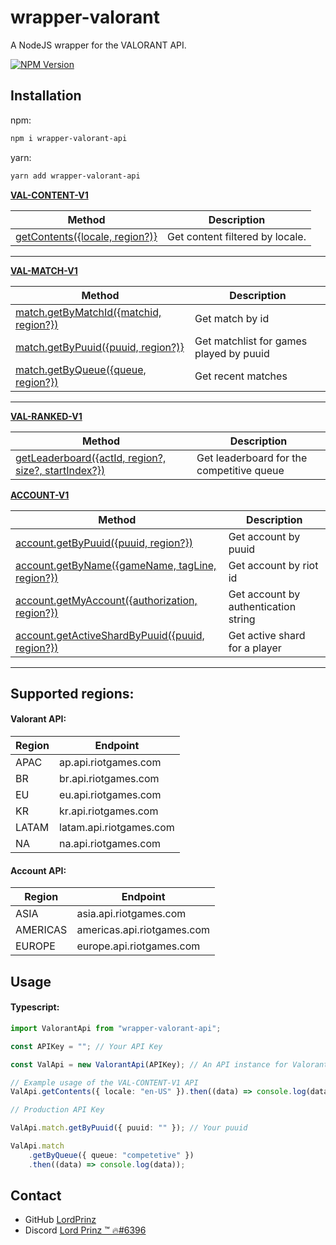# wrapper-valorant

A NodeJS wrapper for the VALORANT API.

[![NPM Version][npm-image]][npm-url]

## Installation

npm:

```bash
npm i wrapper-valorant-api
```

yarn:

```bash
yarn add wrapper-valorant-api
```

[**VAL-CONTENT-V1**](https://developer.riotgames.com/apis#val-content-v1)

| Method                                                                                               | Description                     |
| ---------------------------------------------------------------------------------------------------- | ------------------------------- |
| [getContents({locale, region?)}](https://developer.riotgames.com/apis#val-content-v1/GET_getContent) | Get content filtered by locale. |

---

[**VAL-MATCH-V1**](https://developer.riotgames.com/apis#val-match-v1)

| Method                                                                                                   | Description                             |
| -------------------------------------------------------------------------------------------------------- | --------------------------------------- |
| [match.getByMatchId({matchid, region?})](https://developer.riotgames.com/apis#val-match-v1/GET_getMatch) | Get match by id                         |
| [match.getByPuuid({puuid, region?)}](https://developer.riotgames.com/apis#val-match-v1/GET_getMatchlist) | Get matchlist for games played by puuid |
| [match.getByQueue({queue, region?})](https://developer.riotgames.com/apis#val-match-v1/GET_getRecent)    | Get recent matches                      |

---

[**VAL-RANKED-V1**](https://developer.riotgames.com/apis#val-ranked-v1)

| Method                                                                                                                        | Description                               |
| ----------------------------------------------------------------------------------------------------------------------------- | ----------------------------------------- |
| [getLeaderboard({actId, region?, size?, startIndex?})](https://developer.riotgames.com/apis#val-ranked-v1/GET_getLeaderboard) | Get leaderboard for the competitive queue |

[**ACCOUNT-V1**](https://developer.riotgames.com/apis#account-v1)

| Method                                                                                                                 | Description                          |
| ---------------------------------------------------------------------------------------------------------------------- | ------------------------------------ |
| [account.getByPuuid({puuid, region?})](https://developer.riotgames.com/apis#account-v1/GET_getByPuuid)                 | Get account by puuid                 |
| [account.getByName({gameName, tagLine, region?})](https://developer.riotgames.com/apis#account-v1/GET_getByRiotId)     | Get account by riot id               |
| [account.getMyAccount({authorization, region?})](https://developer.riotgames.com/apis#account-v1/GET_getByAccessToken) | Get account by authentication string |
| [account.getActiveShardByPuuid({puuid, region?})](https://developer.riotgames.com/apis#account-v1/GET_getActiveShard)  | Get active shard for a player        |

---

## Supported regions:

#### Valorant API:

| Region | Endpoint                |
| ------ | ----------------------- |
| APAC   | ap.api.riotgames.com    |
| BR     | br.api.riotgames.com    |
| EU     | eu.api.riotgames.com    |
| KR     | kr.api.riotgames.com    |
| LATAM  | latam.api.riotgames.com |
| NA     | na.api.riotgames.com    |

#### Account API:

| Region   | Endpoint                   |
| -------- | -------------------------- |
| ASIA     | asia.api.riotgames.com     |
| AMERICAS | americas.api.riotgames.com |
| EUROPE   | europe.api.riotgames.com   |

## Usage

#### Typescript:

```ts
import ValorantApi from "wrapper-valorant-api";

const APIKey = ""; // Your API Key

const ValApi = new ValorantApi(APIKey); // An API instance for Valorant query

// Example usage of the VAL-CONTENT-V1 API
ValApi.getContents({ locale: "en-US" }).then((data) => console.log(data));

// Production API Key

ValApi.match.getByPuuid({ puuid: "" }); // Your puuid

ValApi.match
	.getByQueue({ queue: "competetive" })
	.then((data) => console.log(data));
```

## Contact

- GitHub [LordPrinz](https://github.com/LordPrinz)
- Discord [<c2>Lord Prinz ™ 🔥#6396](https://discord.com/users/520676533279522817)

[npm-image]: https://img.shields.io/npm/v/wrapper-valorant-api.svg
[npm-url]: https://www.npmjs.com/package/wrapper-valorant-api
